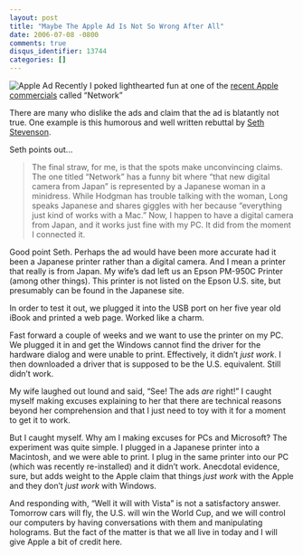 ```yaml
---
layout: post
title: "Maybe The Apple Ad Is Not So Wrong After All"
date: 2006-07-08 -0800
comments: true
disqus_identifier: 13744
categories: []
---
```

![Apple Ad](http://haacked.com/images/AppleAd.jpg) Recently I poked
lighthearted fun at one of the [recent Apple
commercials](http://haacked.com/archive/2006/06/30/ApplesUnintendedComplimentToWindows.aspx "Apple Commercial")
called “Network”

There are many who dislike the ads and claim that the ad is blatantly
not true. One example is this humorous and well written rebuttal by
[Seth Stevenson](http://www.slate.com/id/2143810 "Mac Attack").

Seth points out...

> The final straw, for me, is that the spots make unconvincing claims.
> The one titled “Network” has a funny bit where “that new digital
> camera from Japan” is represented by a Japanese woman in a minidress.
> While Hodgman has trouble talking with the woman, Long speaks Japanese
> and shares giggles with her because “everything just kind of works
> with a Mac.” Now, I happen to have a digital camera from Japan, and it
> works just fine with my PC. It did from the moment I connected it.

Good point Seth. Perhaps the ad would have been more accurate had it
been a Japanese printer rather than a digital camera. And I mean a
printer that really is from Japan. My wife’s dad left us an Epson
PM-950C Printer (among other things). This printer is not listed on the
Epson U.S. site, but presumably can be found in the Japanese site.

In order to test it out, we plugged it into the USB port on her five
year old iBook and printed a web page. Worked like a charm.

Fast forward a couple of weeks and we want to use the printer on my PC.
We plugged it in and get the Windows cannot find the driver for the
hardware dialog and were unable to print. Effectively, it didn’t *just
work*. I then downloaded a driver that is supposed to be the U.S.
equivalent. Still didn’t work.

My wife laughed out lound and said, “See! The ads *are* right!” I caught
myself making excuses explaining to her that there are technical reasons
beyond her comprehension and that I just need to toy with it for a
moment to get it to work.

But I caught myself. Why am I making excuses for PCs and Microsoft? The
experiment was quite simple. I plugged in a Japanese printer into a
Macintosh, and we were able to print. I plug in the same printer into
our PC (which was recently re-installed) and it didn’t work. Anecdotal
evidence, sure, but adds weight to the Apple claim that things *just
work* with the Apple and they don’t *just work* with Windows.

And responding with, “Well it will with Vista” is not a satisfactory
answer. Tomorrow cars will fly, the U.S. will win the World Cup, and we
will control our computers by having conversations with them and
manipulating holograms. But the fact of the matter is that we all live
in today and I will give Apple a bit of credit here.

